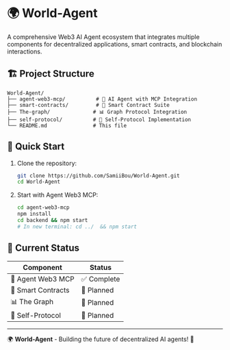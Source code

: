 # 🌍 World-Agent

A comprehensive Web3 AI Agent ecosystem that integrates multiple components for decentralized applications, smart contracts, and blockchain interactions.

## 🏗️ Project Structure

```
World-Agent/
├── agent-web3-mcp/          # 🤖 AI Agent with MCP Integration
├── smart-contracts/         # 📜 Smart Contract Suite
├── The-graph/              # 📊 Graph Protocol Integration
├── self-protocol/          # 🔗 Self-Protocol Implementation
└── README.md               # This file
```

## 🚀 Quick Start

1. Clone the repository:
   ```bash
   git clone https://github.com/SamiiBou/World-Agent.git
   cd World-Agent
   ```

2. Start with Agent Web3 MCP:
   ```bash
   cd agent-web3-mcp
   npm install
   cd backend && npm start
   # In new terminal: cd ../  && npm start
   ```

## 🌟 Current Status

| Component | Status |
|-----------|--------|
| 🤖 Agent Web3 MCP | ✅ Complete |
| 📜 Smart Contracts | 🚧 Planned |
| 📊 The Graph | 🚧 Planned |
| 🔗 Self-Protocol | 🚧 Planned |

---

🌍 **World-Agent** - Building the future of decentralized AI agents! 🚀
